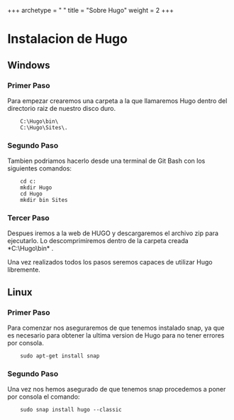 +++
archetype = " "
title = "Sobre Hugo"
weight = 2
+++

# Instalacion de Hugo


## Windows

### Primer Paso
Para empezar crearemos una carpeta a la que llamaremos Hugo dentro del directorio raiz de nuestro disco duro.
``` 
    C:\Hugo\bin\
    C:\Hugo\Sites\.
```

### Segundo Paso
Tambien podriamos hacerlo desde una terminal de Git Bash con los siguientes comandos:
``` 
    cd c:
    mkdir Hugo
    cd Hugo
    mkdir bin Sites
```

### Tercer Paso
Despues iremos a la web de HUGO y descargaremos el archivo zip para ejecutarlo. Lo descomprimiremos dentro de la carpeta creada *C:\Hugo\bin\* .

Una vez realizados todos los pasos seremos capaces de utilizar Hugo libremente.



## Linux

### Primer Paso
Para comenzar nos aseguraremos de que tenemos instalado snap, ya que es necesario para obtener la ultima version de Hugo para no tener errores por consola.
``` 
    sudo apt-get install snap
```

### Segundo Paso
Una vez nos hemos asegurado de que tenemos snap procedemos a poner por consola el comando: 
``` 
    sudo snap install hugo --classic
```



















